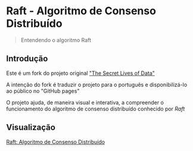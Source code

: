 Raft - Algoritmo de Consenso Distribuído
========================================

> Entendendo o algoritmo Raft

## Introdução

Este é um fork do projeto original ["The Secret Lives of Data"](https://github.com/benbjohnson/thesecretlivesofdata)

A intenção do fork é traduzir o projeto para o português e disponibilizá-lo ao público no "GitHub pages"

O projeto ajuda, de maneira visual e interativa, a compreender o funcionamento do algoritmo de consenso distribuído conhecido por *Raft*


## Visualização

[Raft: Algoritmo de Consenso Distribuído](https://marcelo-franco.github.io/raft/)
